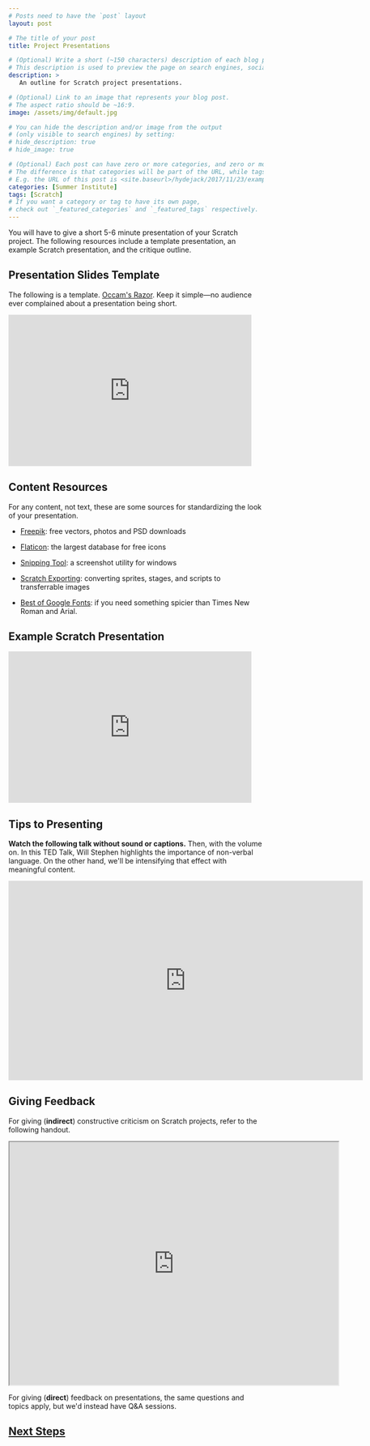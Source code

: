 ```yaml
---
# Posts need to have the `post` layout
layout: post

# The title of your post
title: Project Presentations

# (Optional) Write a short (~150 characters) description of each blog post.
# This description is used to preview the page on search engines, social media, etc.
description: >
   An outline for Scratch project presentations.

# (Optional) Link to an image that represents your blog post.
# The aspect ratio should be ~16:9.
image: /assets/img/default.jpg

# You can hide the description and/or image from the output
# (only visible to search engines) by setting:
# hide_description: true
# hide_image: true

# (Optional) Each post can have zero or more categories, and zero or more tags.
# The difference is that categories will be part of the URL, while tags will not.
# E.g. the URL of this post is <site.baseurl>/hydejack/2017/11/23/example-content/
categories: [Summer Institute]
tags: [Scratch]
# If you want a category or tag to have its own page,
# check out `_featured_categories` and `_featured_tags` respectively.
---
```

You will have to give a short 5-6 minute presentation of your Scratch project. The following resources include a template presentation, an example Scratch presentation, and the critique outline.

## Presentation Slides Template

The following is a template. [Occam's Razor](https://en.wikipedia.org/wiki/Occam%27s_razor). Keep it simple—no audience ever complained about a presentation being short.
 

<iframe src="https://docs.google.com/presentation/d/e/2PACX-1vScZ7jipt-TwCY4YYeLDO0QiU7zMfpULOnMut8DBjswfiZpmiQihhzM3jvV4XHg12_lduL-oE2X7mjw/embed?start=false&loop=false&delayms=3000" frameborder="0" width="480" height="299" allowfullscreen="true" mozallowfullscreen="true" webkitallowfullscreen="true"></iframe>

## Content Resources

For any content, not text, these are some sources for standardizing the look of your presentation.

* [Freepik](https://www.freepik.com/): free vectors, photos and PSD downloads

* [Flaticon](https://www.flaticon.com/): the largest database for free icons

* [Snipping Tool](https://en.wikipedia.org/wiki/Snipping_Tool): a screenshot utility for windows

* [Scratch Exporting](https://en.scratch-wiki.info/wiki/Exporting_and_Importing): converting sprites, stages, and scripts to transferrable images

* [Best of Google Fonts](https://www.awwwards.com/20-best-web-fonts-from-google-web-fonts-and-font-face.html): if you need something spicier than Times New Roman and Arial.

## Example Scratch Presentation

<iframe src="https://docs.google.com/presentation/d/e/2PACX-1vQqX3wwviwqteOtiP3ReY6pUvZXWrz6_gz8J-gk7jHcUVjFR2Kqvredt7Zdqmcs1TrEWU-uDJiZSqcR/embed?start=false&loop=false&delayms=3000" frameborder="0" width="480" height="299" allowfullscreen="true" mozallowfullscreen="true" webkitallowfullscreen="true"></iframe>

## Tips to Presenting

**Watch the following talk without sound or captions.** Then, with the volume on. In this TED Talk, Will Stephen highlights the importance of non-verbal language. On the other hand, we'll be intensifying that effect with meaningful content.

<iframe width="700" height="393.75" src="https://www.youtube.com/embed/8S0FDjFBj8o?rel=0&amp;start=10" frameborder="0" allow="autoplay; encrypted-media" allowfullscreen></iframe>

## Giving Feedback

For giving (**indirect**) constructive criticism on Scratch projects, refer to the following handout.

<iframe src="https://drive.google.com/file/d/1Xqgt1tG5TVSP-bpmijfWsjw4erUSUzh8/preview" width="650" height="480"></iframe>

For giving (**direct**) feedback on presentations, the same questions and topics apply, but we'd instead have Q&A sessions.

## [Next Steps](https://ramnauth.github.io/summer%20institute/2018/07/15/feedback/)